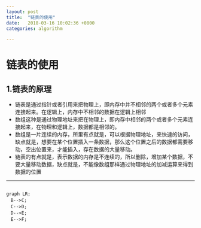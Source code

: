 ```yaml
---
layout: post
title:  "链表的使用"
date:   2018-03-16 10:02:36 +0800
categories: algorithm

---
```


# 链表的使用

## 1.链表的原理

- 链表是通过指针或者引用来把物理上，即内存中并不相邻的两个或者多个元素连接起来。在逻辑上，内存中不相邻的数据在逻辑上相邻
- 数组这种是通过物理地址来把在物理上，即内存中相邻的两个或者多个元素连接起来，在物理和逻辑上，数据都是相邻的。
- 数组是一片连续的内存，所里有点就是，可以根据物理地址，来快速的访问，缺点就是，想要在某个位置插入一条数据，那么这个位置之后的数据都需要移动，空出位置来，才能插入，存在数据的大量移动。
- 链表的有点就是，表示数据的内存是不连续的，所以删除，增加某个数据，不要大量移动数据，缺点就是，不能像数组那样通过物理地址的加减运算来得到数据的位置

---

```mermaid

graph LR;
　B-->C;
　C-->D;
　D-->E;
　E-->F;

```
